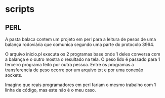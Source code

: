 # scripts

## PERL

A pasta balaca contem um projeto em perl para a leitura de pesos de uma balança rodoviária que comunica segundo uma parte do protocolo 3964.<p>
O arquivo inicio.pl executa os 2 programas base onde 1 deles conversa com a balança e o outro mostra o resultado na tela. O peso lido é passado para 1 terceiro programa feito por outra pessoa. Entre os programas a transferencia de peso ocorre por um arquivo txt e por uma conexão sockets.<p>
Imagino que reais programadores em perl fariam o mesmo trabalho com 1 linha de código, mas este não é o meu caso.